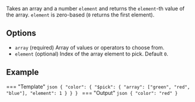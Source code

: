 Takes an array and a number `element` and returns the `element`-th value of
the array. `element` is zero-based (`0` returns the first element).

## Options

- `array` (required) Array of values or operators to choose from.
- `element` (optional) Index of the array element to pick. Default `0`.

## Example

=== "Template"
    ```json
    {
        "color": {
            "$pick": {
                "array": ["green", "red", "blue"],
                "element": 1
            }
        }
    }
    ```
=== "Output"
    ```json
    {
        "color": "red"
    }
    ```